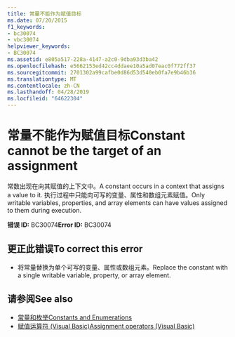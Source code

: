 ```yaml
---
title: 常量不能作为赋值目标
ms.date: 07/20/2015
f1_keywords:
- bc30074
- vbc30074
helpviewer_keywords:
- BC30074
ms.assetid: e805a517-228a-4147-a2c0-9dba93d3ba42
ms.openlocfilehash: e5662153ed42cc4ddaee10a5ad07eac0f772ff37
ms.sourcegitcommit: 2701302a99cafbe0d86d53d540eb0fa7e9b46b36
ms.translationtype: MT
ms.contentlocale: zh-CN
ms.lasthandoff: 04/28/2019
ms.locfileid: "64622304"
---
```

# <a name="constant-cannot-be-the-target-of-an-assignment"></a><span data-ttu-id="d2af8-102">常量不能作为赋值目标</span><span class="sxs-lookup"><span data-stu-id="d2af8-102">Constant cannot be the target of an assignment</span></span>
<span data-ttu-id="d2af8-103">常数出现在向其赋值的上下文中。</span><span class="sxs-lookup"><span data-stu-id="d2af8-103">A constant occurs in a context that assigns a value to it.</span></span> <span data-ttu-id="d2af8-104">执行过程中只能向可写的变量、属性和数组元素赋值。</span><span class="sxs-lookup"><span data-stu-id="d2af8-104">Only writable variables, properties, and array elements can have values assigned to them during execution.</span></span>  
  
 <span data-ttu-id="d2af8-105">**错误 ID:** BC30074</span><span class="sxs-lookup"><span data-stu-id="d2af8-105">**Error ID:** BC30074</span></span>  
  
## <a name="to-correct-this-error"></a><span data-ttu-id="d2af8-106">更正此错误</span><span class="sxs-lookup"><span data-stu-id="d2af8-106">To correct this error</span></span>  
  
- <span data-ttu-id="d2af8-107">将常量替换为单个可写的变量、属性或数组元素。</span><span class="sxs-lookup"><span data-stu-id="d2af8-107">Replace the constant with a single writable variable, property, or array element.</span></span>  
  
## <a name="see-also"></a><span data-ttu-id="d2af8-108">请参阅</span><span class="sxs-lookup"><span data-stu-id="d2af8-108">See also</span></span>

- [<span data-ttu-id="d2af8-109">常量和枚举</span><span class="sxs-lookup"><span data-stu-id="d2af8-109">Constants and Enumerations</span></span>](../../visual-basic/programming-guide/language-features/constants-enums/index.md)
- [<span data-ttu-id="d2af8-110">赋值运算符 (Visual Basic)</span><span class="sxs-lookup"><span data-stu-id="d2af8-110">Assignment operators (Visual Basic)</span></span>](~/docs/visual-basic/language-reference/operators/assignment-operators.md)

